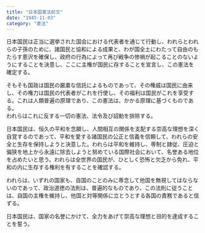 ```yaml
---
title: "日本国憲法前文"
date: "1945-11-03"
category: "憲法"
---
```


日本国民は正当に選挙された国会における代表者を通じて行動し、われらとわれらの子孫のために、諸国民と協和による成果と、わが国全土にわたって自由のもたらす恵沢を確保し、政府の行為によって再び戦争の惨禍が起こることのないようにすることを決意し、ここに主権が国民に存することを宣言し、この憲法を確定する。

そもそも国政は国民の厳粛な信託によるものであって、その権威は国民に由来し、その権力は国民の代表者がこれを行使し、その福利は国民がこれを享受する。これは人類普遍の原理であり、この憲法は、かかる原理に基づくものである。  
われらはこれに反する一切の憲法、法令及び詔勅を排除する。

日本国民は、恒久の平和を念願し、人間相互の関係を支配する崇高な理想を深く自覚するのであって、平和を愛する諸国民の公正と信義を信頼して、われらの安全と生存を保持しようと決意した。われらは平和を維持し、専制と隷従、圧迫と偏狭を地上から永遠に除去しようと努めている国際社会において、名誉ある地位を占めたいと思う。われらは全世界の国民が、ひとしく恐怖と欠乏から免れ、平和の内に生存する権利を有することを確認する。

われらは、いずれの国家も、自国のことのみに専念して他国を無視してはならないのであって、政治道徳の法則は、普遍的なものであり、この法則に従うことは、自国の主権を維持し、他国と対等関係に立とうとする各国の責務であると信ずる。

日本国民は、国家の名誉にかけて、全力をあげて崇高な理想と目的を達成することを誓う。